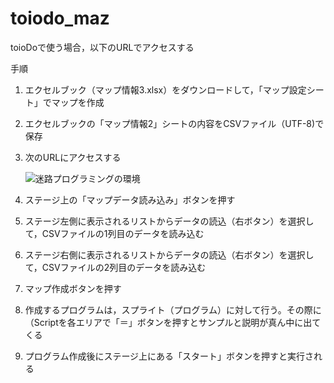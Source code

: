 # toiodo_maz

toioDoで使う場合，以下のURLでアクセスする

手順
1. エクセルブック（マップ情報3.xlsx）をダウンロードして，「マップ設定シート」でマップを作成
2. エクセルブックの「マップ情報2」シートの内容をCSVファイル（UTF-8)で保存
1. 次のURLにアクセスする

   ![迷路プログラミングの環境](https://toio.github.io/toio-visual-programming/beta/?project=https://github.com/oomori-kun/toiodo_maz/blob/main/toiodo_maz.sb3)
1. ステージ上の「マップデータ読み込み」ボタンを押す
2. ステージ左側に表示されるリストからデータの読込（右ボタン）を選択して，CSVファイルの1列目のデータを読み込む
3. ステージ右側に表示されるリストからデータの読込（右ボタン）を選択して，CSVファイルの2列目のデータを読み込む
4. マップ作成ボタンを押す
5. 作成するプログラムは，スプライト（プログラム）に対して行う。その際に（Scriptを各エリアで「＝」ボタンを押すとサンプルと説明が真ん中に出てくる
6. プログラム作成後にステージ上にある「スタート」ボタンを押すと実行される
